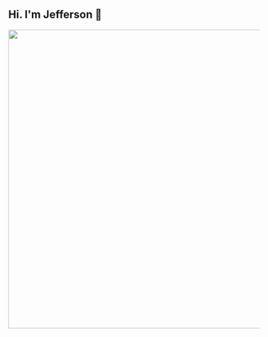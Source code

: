 <div align="left"><h2>Hi. I'm Jefferson 👾</h2></div>
<div align="center"><img src="https://i.postimg.cc/jq9qy06F/banner.png" width="600"/> </div>
